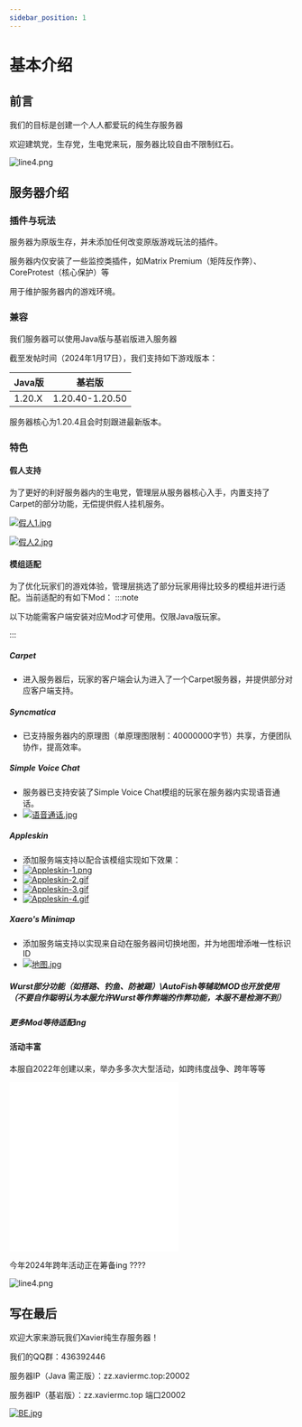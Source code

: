 ```yaml
---
sidebar_position: 1
---
```


# **基本介绍**

## **前言**

我们的目标是创建一个人人都爱玩的纯生存服务器

欢迎建筑党，生存党，生电党来玩，服务器比较自由不限制红石。

![line4.png](https://klpbbs.com/static/image/hrline/line4.png)

## **服务器介绍**

### **插件与玩法**

服务器为原版生存，并未添加任何改变原版游戏玩法的插件。

服务器内仅安装了一些监控类插件，如Matrix Premium（矩阵反作弊）、CoreProtest（核心保护）等

用于维护服务器内的游戏环境。

### **兼容**

我们服务器可以使用Java版与基岩版进入服务器

截至发帖时间（2024年1月17日），我们支持如下游戏版本：

| Java版 | 基岩版 |
| --- | --- |
| 1.20.X | 1.20.40-1.20.50 |

服务器核心为1.20.4且会时刻跟进最新版本。

### **特色**

#### **假人支持**

为了更好的利好服务器内的生电党，管理层从服务器核心入手，内置支持了Carpet的部分功能，无偿提供假人挂机服务。

[![假人1.jpg](https://img1.imgtp.com/2024/01/17/nilqqo4a.jpg)](https://img1.imgtp.com/2024/01/17/nilqqo4a.jpg)

[![假人2.jpg](https://img1.imgtp.com/2024/01/17/OX4BJYkp.jpg)](https://img1.imgtp.com/2024/01/17/OX4BJYkp.jpg)

#### **模组适配**

为了优化玩家们的游戏体验，管理层挑选了部分玩家用得比较多的模组并进行适配。当前适配的有如下Mod：
:::note

以下功能需客户端安装对应Mod才可使用。仅限Java版玩家。

:::

##### **Carpet**

* 进入服务器后，玩家的客户端会认为进入了一个Carpet服务器，并提供部分对应客户端支持。

##### **Syncmatica**

* 已支持服务器内的原理图（单原理图限制：40000000字节）共享，方便团队协作，提高效率。

##### **Simple Voice Chat**

* 服务器已支持安装了Simple Voice Chat模组的玩家在服务器内实现语音通话。
* [![语音通话.jpg](https://img1.imgtp.com/2024/01/17/lXs2jIfL.jpg)](https://img1.imgtp.com/2024/01/17/lXs2jIfL.jpg)

##### **Appleskin**

* 添加服务端支持以配合该模组实现如下效果：
* [![Appleskin-1.png](https://img1.imgtp.com/2024/01/17/EacOiLsc.png)](https://img1.imgtp.com/2024/01/17/EacOiLsc.png)
* [![Appleskin-2.gif](https://img1.imgtp.com/2024/01/17/3V7oWPsg.gif)](https://img1.imgtp.com/2024/01/17/3V7oWPsg.gif)
* [![Appleskin-3.gif](https://img1.imgtp.com/2024/01/17/JNBDekZA.gif)](https://img1.imgtp.com/2024/01/17/JNBDekZA.gif)
* [![Appleskin-4.gif](https://img1.imgtp.com/2024/01/17/kkdD91Tu.gif)](https://img1.imgtp.com/2024/01/17/kkdD91Tu.gif)

##### **Xaero's Minimap**

* 添加服务端支持以实现来自动在服务器间切换地图，并为地图增添唯一性标识ID
* [![地图.jpg](https://img1.imgtp.com/2024/01/17/C77aZunC.jpg)](https://img1.imgtp.com/2024/01/17/C77aZunC.jpg)

##### Wurst部分功能（如搭路、钓鱼、防被踢）\AutoFish等辅助MOD也开放使用（不要自作聪明认为本服允许Wurst等作弊端的作弊功能，本服不是检测不到）

##### **更多Mod等待适配ing**

#### **活动丰富**

本服自2022年创建以来，举办多多次大型活动，如跨纬度战争、跨年等等

<iframe src="//player.bilibili.com/player.html?aid=308091169&bvid=BV1UA411R7Mp&cid=973633184&p=1" scrolling="no" border="0" frameborder="no" framespacing="0" allowfullscreen="true"> </iframe>
<iframe src="//player.bilibili.com/player.html?aid=778143945&bvid=BV1Fy4y1d7mz&cid=975668830&p=1" scrolling="no" border="0" frameborder="no" framespacing="0" allowfullscreen="true"> </iframe>

今年2024年跨年活动正在筹备ing ????

![line4.png](https://klpbbs.com/static/image/hrline/line4.png)

## **写在最后**

欢迎大家来游玩我们Xavier纯生存服务器！

我们的QQ群：436392446

服务器IP（Java 需正版）：zz.xaviermc.top:20002

服务器IP（基岩版）：zz.xaviermc.top 端口20002

[![BE.jpg](https://img1.imgtp.com/2024/01/17/rgTM3PAz.jpg)](https://img1.imgtp.com/2024/01/17/rgTM3PAz.jpg)
